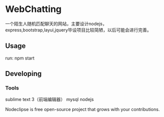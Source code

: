 

# WebChatting
一个陌生人随机匹配聊天的网站，主要设计nodejs，express,bootstrap,layui,jquery毕设项目比较简陋，以后可能会进行完善。


## Usage

run: npm start

## Developing



### Tools
sublime text 3（前端编辑器） mysql nodejs

Nodeclipse is free open-source project that grows with your contributions.
